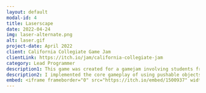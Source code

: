 ```yaml
---
layout: default
modal-id: 4
title: Laserscape
date: 2022-04-24
img: laser-alternate.png
alt: laser.gif
project-date: April 2022
client: California Collegiate Game Jam
clientLink: https://itch.io/jam/california-collegiate-jam
category: Lead Programmer
description1: This game was created for a gamejam involving students from several California college campuses. In 48 hours, we created a laser puzzle game where the player must push mirrors and lasers in order to hit a target to proceed to the next area.
description2: I implemented the core gameplay of using pushable objects and a reflectable laser to solve puzzle rooms. All audio elements were implemented into the game by me. 
embed: <iframe frameborder="0" src="https://itch.io/embed/1500937" width="208" height="167"><a href="https://elestebann.itch.io/laserscape">LaserScape by El Estebann, zfxd, stubbelj, chograph, innominev3945</a></iframe>
---
```

